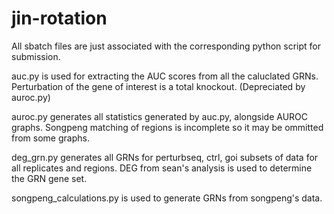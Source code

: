 # jin-rotation

All sbatch files are just associated with the corresponding python script for submission.

auc.py is used for extracting the AUC scores from all the caluclated GRNs. Perturbation of the gene of interest is a total knockout. (Depreciated by auroc.py)

auroc.py generates all statistics generated by auc.py, alongside AUROC graphs. Songpeng matching of regions is incomplete so it may be ommitted from some graphs.

deg_grn.py generates all GRNs for perturbseq, ctrl, goi subsets of data for all replicates and regions. DEG from sean's analysis is used to determine the GRN gene set.

songpeng_calculations.py is used to generate GRNs from songpeng's data.

